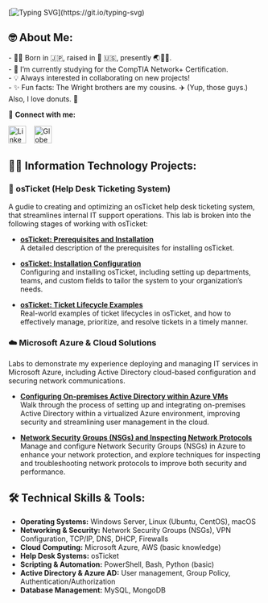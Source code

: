 [![Typing SVG](https://readme-typing-svg.herokuapp.com?font=Avenir&weight=800&size=30&duration=3000&pause=1000&color=F7DB4C&vCenter=true&width=1000&height=35&lines=Hi+there!+%F0%9F%91%8B+I'm+Dinar+Davis%2C+an+IT+Support+professional.)](https://git.io/typing-svg)
  
## 🤓 About Me:
<p>- 👶🏽 Born in 🇯🇵, raised in 🌉 🇺🇸, presently 🌏📍👀.<br>- 🌱 I’m currently studying for the CompTIA Network+ Certification.<br>- 💡 Always interested in collaborating on new projects!<br>- ✨ Fun facts: The Wright brothers are my cousins. ✈️ (Yup, those guys.) Also, I love donuts. 🍩<br></p>

🔗 **Connect with me:**

<a href="https://www.linkedin.com/in/dinardavis/"><img src="https://upload.wikimedia.org/wikipedia/commons/thumb/c/ca/LinkedIn_logo_initials.png/768px-LinkedIn_logo_initials.png" width="35" height="35" alt="LinkedIn" title="LinkedIn"/></a> &nbsp;&nbsp; <a href="https://dinardavis.com/"><img src="https://upload.wikimedia.org/wikipedia/commons/0/0b/Blue_globe_icon.svg" width="35" height="35" alt="Globe" title="Globe"/></a>

## 🧑‍💻 Information Technology Projects:

### **🔧 osTicket (Help Desk Ticketing System)**  
A gudie to creating and optimizing an osTicket help desk ticketing system, that streamlines internal IT support operations. This lab is broken into the following stages of working with osTicket:

- **[osTicket: Prerequisites and Installation](https://github.com/dinar-davis/osTicket-Lab/blob/main/README.md#prerequisites)**  
  A detailed description of the prerequisites for installing osTicket.

- **[osTicket: Installation Configuration](https://github.com/dinar-davis/osTicket-Lab/blob/main/README.md#5-install-osticket)**  
  Configuring and installing osTicket, including setting up departments, teams, and custom fields to tailor the system to your organization’s needs.

- **[osTicket: Ticket Lifecycle Examples](https://github.com/dinar-davis/osTicket-Lab/blob/main/README.md#ticketing-configuration-guide)**  
  Real-world examples of ticket lifecycles in osTicket, and how to effectively manage, prioritize, and resolve tickets in a timely manner.

### **☁️ Microsoft Azure & Cloud Solutions**  
Labs to demonstrate my experience deploying and managing IT services in Microsoft Azure, including Active Directory cloud-based configuration and securing network communications.

- **[Configuring On-premises Active Directory within Azure VMs](https://github.com/dinar-davis/azure-active-directory-Lab)**  
  Walk through the process of setting up and integrating on-premises Active Directory within a virtualized Azure environment, improving security and streamlining user management in the cloud.

- **[Network Security Groups (NSGs) and Inspecting Network Protocols](https://github.com/dinar-davis/azure-permissions-Lab)**  
  Manage and configure Network Security Groups (NSGs) in Azure to enhance your network protection, and explore techniques for inspecting and troubleshooting network protocols to improve both security and performance.


## 🛠️ Technical Skills & Tools:

- **Operating Systems:** Windows Server, Linux (Ubuntu, CentOS), macOS
- **Networking & Security:** Network Security Groups (NSGs), VPN Configuration, TCP/IP, DNS, DHCP, Firewalls
- **Cloud Computing:** Microsoft Azure, AWS (basic knowledge)
- **Help Desk Systems:** osTicket
- **Scripting & Automation:** PowerShell, Bash, Python (basic)
- **Active Directory & Azure AD:** User management, Group Policy, Authentication/Authorization
- **Database Management:** MySQL, MongoDB
